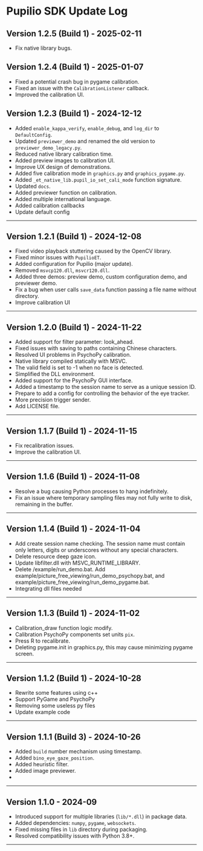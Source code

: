 # Pupilio SDK Update Log

## Version 1.2.5 (Build 1) - 2025-02-11

- Fix native library bugs.


## Version 1.2.4 (Build 1) - 2025-01-07

- Fixed a potential crash bug in pygame calibration.
- Fixed an issue with the `CalibrationListener` callback.
- Improved the calibration UI.

## Version 1.2.3 (Build 1) - 2024-12-12

- Added `enable_kappa_verify`, `enable_debug`, and `log_dir` to `DefaultConfig`.
- Updated `previewer_demo` and renamed the old version to `previewer_demo_legacy.py`.
- Reduced native library calibration time.
- Added preview images to calibration UI.
- Improve UX design of demonstrations.
- Added five calibration mode in `graphics.py` and `graphics_pygame.py`.
- Added `_et_native_lib.pupil_io_set_cali_mode` function signature.
- Updated `docs`.
- Added previewer function on calibration.
- Added multiple international language.
- Added calibration callbacks
- Update default config

---

## Version 1.2.1 (Build 1) - 2024-12-08

- Fixed video playback stuttering caused by the OpenCV library.
- Fixed minor issues with `PupilioET`.
- Added configuration for Pupilio (major update).
- Removed `msvcp120.dll`, `msvcr120.dll`.
- Added three demos: preview demo, custom configuration demo, and previewer demo.
- Fix a bug when user calls `save_data` function passing a file name without directory.
- Improve calibration UI

---

## Version 1.2.0 (Build 1) - 2024-11-22

- Added support for filter parameter: look_ahead.
- Fixed issues with saving to paths containing Chinese characters.
- Resolved UI problems in PsychoPy calibration.
- Native library compiled statically with MSVC.
- The valid field is set to -1 when no face is detected.
- Simplified the DLL environment.
- Added support for the PsychoPy GUI interface.
- Added a timestamp to the session name to serve as a unique session ID.
- Prepare to add a config for controlling the behavior of the eye tracker.
- More precision trigger sender.
- Add LICENSE file.

---

## Version 1.1.7 (Build 1) - 2024-11-15

- Fix recalibration issues.
- Improve the calibration UI.

---

## Version 1.1.6 (Build 1) - 2024-11-08

- Resolve a bug causing Python processes to hang indefinitely.
- Fix an issue where temporary sampling files may not fully write to disk, remaining in the buffer.

---

## Version 1.1.4 (Build 1) - 2024-11-04

- Add create session name checking. The session name must contain only letters, digits or underscores without any special characters.
- Delete resource deep gaze icon.
- Update libfilter.dll with MSVC_RUNTIME_LIBRARY.
- Delete /example/run_demo.bat. Add example/picture_free_viewing/run_demo_psychopy.bat, and 
example/picture_free_viewing/run_demo_pygame.bat.
- Integrating dll files needed

---

## Version 1.1.3 (Build 1) - 2024-11-02

- Calibration_draw function logic modify.
- Calibration PsychoPy components set units `pix`.
- Press R to recalibrate.
- Deleting pygame.init in graphics.py, this may cause minimizing pygame screen.

---

## Version 1.1.2 (Build 1) - 2024-10-28

- Rewrite some features using c++
- Support PyGame and PsychoPy
- Removing some useless py files
- Update example code

---

## Version 1.1.1 (Build 3) - 2024-10-26

- Added `build` number mechanism using timestamp.
- Added `bino_eye_gaze_position`.
- Added heuristic filter.
- Added image previewer.
- 

---

## Version 1.1.0 - 2024-09

- Introduced support for multiple libraries (`lib/*.dll`) in package data.
- Added dependencies: `numpy`, `pygame`, `websockets`.
- Fixed missing files in `lib` directory during packaging.
- Resolved compatibility issues with Python 3.8+.

---

